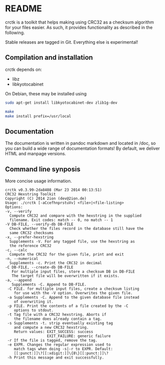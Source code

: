 # README

crctk is a toolkit that helps making using CRC32 as a checksum algorithm
for your files easier. As such, it provides functionality as described
in the following.

Stable releases are tagged in Git. Everything else is experimental!

## Compilation and installation

crctk depends on:

- libz
- libkyotocabinet

On Debian, these may be installed using
```sh
sudo apt-get install libkyotocabinet-dev zlib1g-dev
```

```sh
make
make install prefix=/usr/local
```

## Documentation

The documentation is written in pandoc markdown and located in /doc, so you can build a 
wide range of documentation formats! By default, we deliver HTML and manpage versions.

## Command line synposis

More concise usage information.

```
crctk v0.3.99-2da8408 (Mar 23 2014 00:13:51)
CRC32 Hexstring Toolkit
Copyright (C) 2014 2ion (dev@2ion.de)
Usage: ./crctk [-aCcefhnprstuVv] <file>|<file-listing>
Options:
-v, --verify
  Compute CRC32 and compare with the hexstring in the supplied
  filename. Exit codes: match -- 0, no match -- 1
-V DB-FILE, --verify-db DB-FILE
  Check whether the files record in the database still have the
  same CRC32 checksums
-x, --prefer-hexstring
  Supplements -V. For any tagged file, use the hexstring as
  the reference CRC32
-c, --calc
  Compute the CRC32 for the given file, print and exit
-n, --numerical
  Supplements -c. Print the CRC32 in decimal
-C DB-FILE, --create-db DB-FILE
   For multiple input files, store a checksum DB in DB-FILE
   The target file will be overwritten if it exists.
-a, --append
   Supplements -C. Append to DB-FILE.
 -C FILE. for multiple input files, create a checksum listing
    for use with the -V option. Overwrites the given file.
 -a Supplements -C. Append to the given database file instead
    of overwriting it.
 -p FILE. Print the contents of a file created by the -C
    options to stdout.
 -t Tag file with a CRC32 hexstring. Aborts if
    the filename does already contain a tag.
 -s Supplements -t. strip eventually existing tag
    and compute a new CRC32 hexstring.
    Return values: EXIT_SUCCESS: success
                   EXIT_FAILURE: generic failure
 -r If the file is tagged, remove the tag.
 -e EXPR. Changes the regular expression used to
    match tags when doing -s|-r to EXPR. Default:
    [[:punct:]]\?[[:xdigit:]]\{8\}[[:punct:]]\?
 -h Print this message and exit successfully.
 ```
